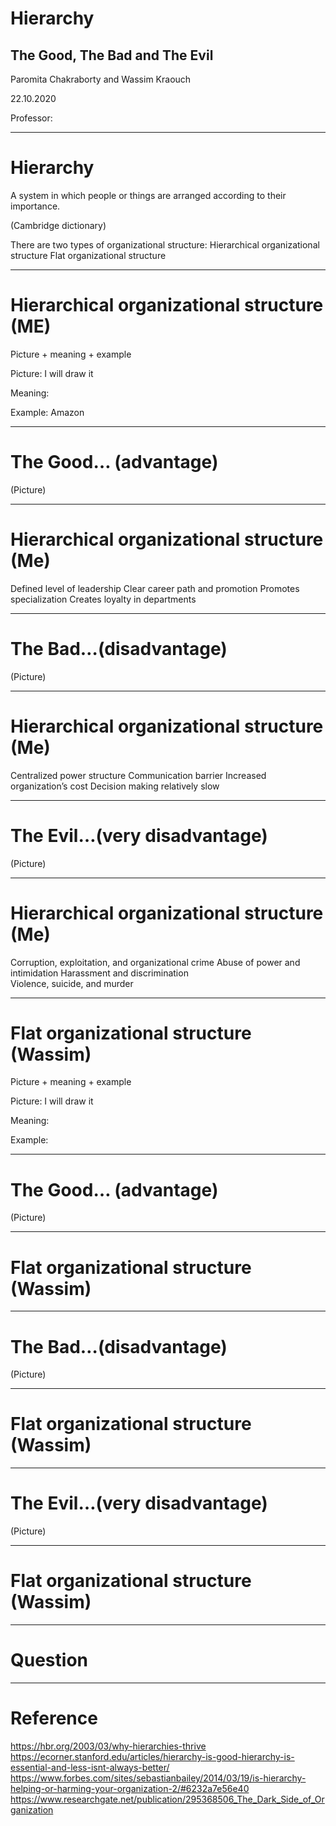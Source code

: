 # Hierarchy
## The Good, The Bad and The Evil

Paromita Chakraborty and Wassim Kraouch

22.10.2020

Professor: 

---

# Hierarchy

A system in which people or things are arranged according to their importance.

(Cambridge dictionary)

There are two types of organizational structure:
Hierarchical organizational structure
Flat organizational structure 

---

# Hierarchical organizational structure (ME)

Picture + meaning + example

Picture: I will draw it

Meaning:

Example: Amazon

---

# The Good… (advantage)

(Picture)

---

# Hierarchical organizational structure (Me)

Defined level of leadership 
Clear career path and promotion
Promotes specialization
Creates loyalty in departments

---

# The Bad…(disadvantage)

(Picture)

---

# Hierarchical organizational structure (Me)


Centralized power structure
Communication barrier
Increased organization’s cost
Decision making relatively slow

---

# The Evil…(very disadvantage)

(Picture)

---

# Hierarchical organizational structure (Me)

Corruption, exploitation, and organizational crime
Abuse of power and intimidation
Harassment and discrimination  
Violence, suicide, and murder 

---

# Flat organizational structure (Wassim)

Picture + meaning + example

Picture: I will draw it

Meaning:

Example:

---

# The Good… (advantage)

(Picture)

---

# Flat organizational structure (Wassim)

---

# The Bad…(disadvantage)

(Picture)

---

# Flat organizational structure (Wassim)

---

# The Evil…(very disadvantage)

(Picture)

---

# Flat organizational structure (Wassim)

---

# Question

---
# Reference

https://hbr.org/2003/03/why-hierarchies-thrive
https://ecorner.stanford.edu/articles/hierarchy-is-good-hierarchy-is-essential-and-less-isnt-always-better/
https://www.forbes.com/sites/sebastianbailey/2014/03/19/is-hierarchy-helping-or-harming-your-organization-2/#6232a7e56e40
https://www.researchgate.net/publication/295368506_The_Dark_Side_of_Organization
